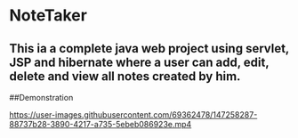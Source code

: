 # NoteTaker

## This ia a complete java web project using servlet, JSP and hibernate where a user can add, edit, delete and view all notes created by him.

##Demonstration


https://user-images.githubusercontent.com/69362478/147258287-88737b28-3890-4217-a735-5ebeb086923e.mp4

